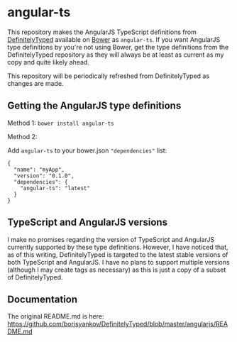 angular-ts
==

This repository makes the AngularJS TypeScript definitions from [DefinitelyTyped](https://github.com/borisyankov/DefinitelyTyped) available on [Bower](http://bower.io) as `angular-ts`. If you want AngularJS type definitions by you're not using Bower, get the type definitions from the DefinitelyTyped repository as they will always be at least as current as my copy and quite likely ahead.

This repository will be periodically refreshed from DefinitelyTyped as changes are made.

Getting the AngularJS type definitions
--
Method 1:
`bower install angular-ts`

Method 2:

Add `angular-ts` to your bower.json `"dependencies"` list:

    {
      "name": "myApp",
      "version": "0.1.0",
      "dependencies": {
        "angular-ts": "latest"
      }
    }

TypeScript and AngularJS versions
--
I make no promises regarding the version of TypeScript and AngularJS currently supported by these type definitions. However, I have noticed that, as of this writing, DefinitelyTyped is targeted to the latest stable versions of both TypeScript and AngularJS. I have no plans to support multiple versions (although I may create tags as necessary) as this is just a copy of a subset of DefinitelyTyped.

Documentation
--
The original README.md is here: https://github.com/borisyankov/DefinitelyTyped/blob/master/angularjs/README.md
